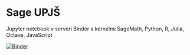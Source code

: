 # Sage UPJŠ
Jupyter notebook v serveri Binder s kernelmi SageMath, Python, R, Julia, Octave, JavaScript

[![Binder](https://mybinder.org/badge_logo.svg)](https://mybinder.org/v2/gh/hancjozef/Sage-UPJS/HEAD?urlpath=tree/Workspace)
